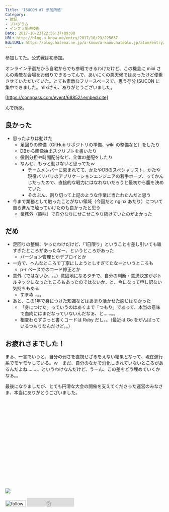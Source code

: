 ```yaml
---
Title: 'ISUCON #7 参加所感'
Category:
- 雑記
- プログラム
- インフラ関連技術
Date: 2017-10-23T22:56:37+09:00
URL: http://blog.a-know.me/entry/2017/10/23/225637
EditURL: https://blog.hatena.ne.jp/a-know/a-know.hateblo.jp/atom/entry/8599973812310712352
---
```


参加してた。公式戦は初参加。


オンライン予選だから自宅からでも参戦できるわけだけど、この機会に mixi さんの素敵な会場をお借りできるってんで、あいにくの悪天候ではあったけど便乗させていただいていた。とても素敵なフリースペースで、思う存分 ISUCON に集中できました。mixiさん、ありがとうございました。



[https://connpass.com/event/68852/:embed:cite]



んで所感。



<!-- more -->



## 良かった
- 思ったよりは動けた
    - 足回りの整備（GitHub リポジトリの準備、wiki の整備など）をしたり
    - DBから画像抽出スクリプトを書いたり
    - 役割分担や時間配分など、全体の差配をしたり
    - なんせ、もっと動けないと思ってたｗ
        - チームメンバーに恵まれてて、かたやDBのスペシャリスト、かたや現役バリバリのアプリケーションエンジニアの若手ホープ、ってかんじだったので、直接的な戦力にはなれないだろうと最初から腹を決めていた
        - そのぶん、割り切って上記のような作業に当たれたんだと思う
- 今まで業務として触ったことがない領域（今回だと nginx あたり）について自ら進んで触っていけたのも良かったと思う
    - 業務外（趣味）で自分なりにせこせこやり続けていたのがよかった

## だめ
- 足回りの整備、やったわけだけど、「1日限り」ということを差し引いても雑すぎたところがあったなー、というところがあった
    - バージョン管理とかデプロイとか
- 一方で、へんなところで丁寧にしようとしすぎてたなーというところも
    - p-r ベースでのコード修正とか
- 意外（ではないか...。。）意固地になるタチで、自分の判断・意思決定がボトルネックになったところもあったのではないか、と、今になって申し訳ない気持ちもある
    - すまぬ...。。
- あと、この1年で身につけた知識などはあまり活かせた感じはなかった
    - 「身につけた」っていうのはあくまで「つもり」であって、本当の意味で血肉にはまだなっていないんだなぁ、と......。。
    - 相変わらずさっと書くコードは Ruby だし。。（最近は Go をがんばっているつもりなんだけど。。）


## お疲れさまでした！
まぁ、一言でいうと、自分の弱さを直視せざるをえない結果となって、現在進行系でモヤモヤしている。ｗ　まだ、自分のなかで消化しきれていないところがあるんだよね......、、というわけなんだけど、うーん、この差をどう埋めていくかなぁ。。


最後になりましたが、とても円滑な大会の開催を支えてくださった運営のみなさま、本当にありがとうございました。


<div>
<br>
<script async src="//pagead2.googlesyndication.com/pagead/js/adsbygoogle.js"></script>
<!-- article-bottom2 -->
<ins class="adsbygoogle"
     style="display:inline-block;width:300px;height:250px"
     data-ad-client="ca-pub-3463034538369189"
     data-ad-slot="5274552934"></ins>
<script>
(adsbygoogle = window.adsbygoogle || []).push({});
</script>

<a href="http://bit.ly/grassgraph" target='blank' rel="nofollow"><img src="https://cdn-ak.f.st-hatena.com/images/fotolife/a/a-know/20170405/20170405220342.png"></a>
<br>
</div>

<div>
<a href='http://cloud.feedly.com/#subscription%2Ffeed%2Fhttp%3A%2F%2Fblog.a-know.me%2Ffeed'  target='blank'><img id='feedlyFollow' src='http://s3.feedly.com/img/follows/feedly-follow-rectangle-volume-small_2x.png' alt='follow us in feedly' width='65' height='20'></a>



<iframe src="http://blog.hatena.ne.jp/a-know/a-know.hateblo.jp/subscribe/iframe" allowtransparency="true" frameborder="0" scrolling="no" width="150" height="28"></iframe>
</div>
